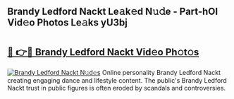 ## Brandy Ledford Nackt Le𝚊k𝚎d N𝚞𝚍e - Part-hOI Vid𝚎o Photos Le𝚊ks yU3bj

# <h2><a href="http://fb5h7b.evod.top/?m=Brandy+Ledford+Nackt">🔗 👉🔴 Brandy Ledford Nackt Vid𝚎o Ph𝚘t𝚘s</a></h2>

[![Brandy Ledford Nackt N𝚞d𝚎s](https://i.imgur.com/8V9OHl7.gif)](http://fb5h7b.evod.top/?m=Brandy+Ledford+Nackt)
Online personality Brandy Ledford Nackt creating engaging dance and lifestyle content. The public's Brandy Ledford Nackt trust in public figures is often eroded by scandals and controversies. 

